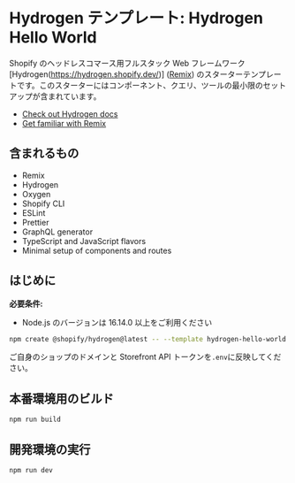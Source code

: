# Hydrogen テンプレート: Hydrogen Hello World

Shopify のヘッドレスコマース用フルスタック Web フレームワーク [Hydrogen(https://hydrogen.shopify.dev/)] ([Remix](https://remix.run/)) のスターターテンプレートです。このスターターにはコンポーネント、クエリ、ツールの最小限のセットアップが含まれています。

- [Check out Hydrogen docs](https://shopify.dev/custom-storefronts/hydrogen)
- [Get familiar with Remix](https://remix.run/docs/en/2.0.0)

## 含まれるもの

- Remix
- Hydrogen
- Oxygen
- Shopify CLI
- ESLint
- Prettier
- GraphQL generator
- TypeScript and JavaScript flavors
- Minimal setup of components and routes

## はじめに

**必要条件:**

- Node.js のバージョンは 16.14.0 以上をご利用ください

```bash
npm create @shopify/hydrogen@latest -- --template hydrogen-hello-world
```

ご自身のショップのドメインと Storefront API トークンを`.env`に反映してください。

## 本番環境用のビルド

```bash
npm run build
```

## 開発環境の実行

```bash
npm run dev
```
